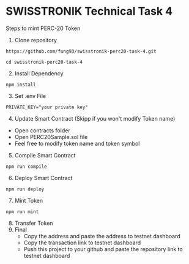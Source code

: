 # SWISSTRONIK Technical Task 4

Steps to mint PERC-20 Token

1. Clone repository
```shell
https://github.com/fung93/swisstronik-perc20-task-4.git
```
```shell
cd swisstronik-perc20-task-4
```
2. Install Dependency
```shell
npm install
```
3. Set .env File
```shell
PRIVATE_KEY="your private key"
```
4. Update Smart Contract (Skipp if you won't modify Token name)
- Open contracts folder
- Open PERC20Sample.sol file
- Feel free to modify token name and token symbol
5. Compile Smart Contract
```shell
npm run compile
```
6. Deploy Smart Contract
```shell
npm run deploy
```
7. Mint Token
```shell
npm run mint
```
8. Transfer Token
9. Final
   - Copy the address and paste the address to testnet dashboard
   - Copy the transaction link to testnet dashboard
   - Push this project to your github and paste the repository link to testnet dashboard
